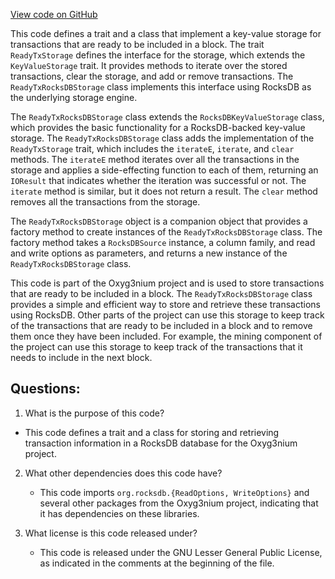[View code on GitHub](https://github.com/alephium/alephium/flow/src/main/scala/org/alephium/flow/io/ReadyTxStorage.scala)

This code defines a trait and a class that implement a key-value storage for transactions that are ready to be included in a block. The trait `ReadyTxStorage` defines the interface for the storage, which extends the `KeyValueStorage` trait. It provides methods to iterate over the stored transactions, clear the storage, and add or remove transactions. The `ReadyTxRocksDBStorage` class implements this interface using RocksDB as the underlying storage engine.

The `ReadyTxRocksDBStorage` class extends the `RocksDBKeyValueStorage` class, which provides the basic functionality for a RocksDB-backed key-value storage. The `ReadyTxRocksDBStorage` class adds the implementation of the `ReadyTxStorage` trait, which includes the `iterateE`, `iterate`, and `clear` methods. The `iterateE` method iterates over all the transactions in the storage and applies a side-effecting function to each of them, returning an `IOResult` that indicates whether the iteration was successful or not. The `iterate` method is similar, but it does not return a result. The `clear` method removes all the transactions from the storage.

The `ReadyTxRocksDBStorage` object is a companion object that provides a factory method to create instances of the `ReadyTxRocksDBStorage` class. The factory method takes a `RocksDBSource` instance, a column family, and read and write options as parameters, and returns a new instance of the `ReadyTxRocksDBStorage` class.

This code is part of the Oxyg3nium project and is used to store transactions that are ready to be included in a block. The `ReadyTxRocksDBStorage` class provides a simple and efficient way to store and retrieve these transactions using RocksDB. Other parts of the project can use this storage to keep track of the transactions that are ready to be included in a block and to remove them once they have been included. For example, the mining component of the project can use this storage to keep track of the transactions that it needs to include in the next block.
## Questions: 
 1. What is the purpose of this code?
   - This code defines a trait and a class for storing and retrieving transaction information in a RocksDB database for the Oxyg3nium project.

2. What other dependencies does this code have?
   - This code imports `org.rocksdb.{ReadOptions, WriteOptions}` and several other packages from the Oxyg3nium project, indicating that it has dependencies on these libraries.

3. What license is this code released under?
   - This code is released under the GNU Lesser General Public License, as indicated in the comments at the beginning of the file.